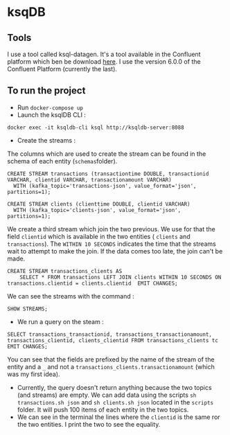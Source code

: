 # ksqDB 

## Tools 

I use a tool called ksql-datagen. It's a tool available in the Confluent platform  which ben be download [here](https://www.confluent.io/download/). I use the
version 6.0.0 of the Confluent Platform (currently the last).

## To run the project 

- Run `docker-compose up`
- Launch the ksqlDB CLI :
```
docker exec -it ksqldb-cli ksql http://ksqldb-server:8088
 ```
- Create the streams : 

The columns which are used to create the stream can be found in the schema of each entity (`schemas`folder). 
```
CREATE STREAM transactions (transactiontime DOUBLE, transactionid VARCHAR, clientid VARCHAR, transactionamount VARCHAR)
  WITH (kafka_topic='transactions-json', value_format='json', partitions=1);
```

```
CREATE STREAM clients (clienttime DOUBLE, clientid VARCHAR)
  WITH (kafka_topic='clients-json', value_format='json', partitions=1);
```

We create a third stream which join the two previous. We use for that the field `clientid` which is available in the two entities ( `clients` and `transactions`).
The `WITHIN 10 SECONDS` indicates the time that the streams wait to attempt to make the join. If the data comes too late, the join can't be made. 

```
CREATE STREAM transactions_clients AS 
    SELECT * FROM transactions LEFT JOIN clients WITHIN 10 SECONDS ON transactions.clientid = clients.clientid  EMIT CHANGES;
```

We can see the streams with the command :
```
SHOW STREAMS;
```

- We run a query on the steam :

```
SELECT transactions_transactionid, transactions_transactionamount, transactions_clientid, clients_clientid FROM transactions_clients tc EMIT CHANGES;
```

You can see that the fields are prefixed by the name of the stream of the entity and a `_` and not a `transactions_clients.transactionamount` (which was my first idea). 

- Currently, the query doesn't return anything because the two topics (and streams) are empty. We can add data using the scripts `sh transactions.sh json` and `sh clients.sh json` located in the `scripts` folder. It will push 100 items of each entity in the two topics.  
- We can see in the terminal the lines where the `clientid` is the same ror the two entities. I print the two to see the equality. 